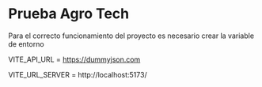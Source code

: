 # Prueba Agro Tech

Para el correcto funcionamiento del proyecto es necesario crear la variable de entorno
 
VITE_API_URL = https://dummyjson.com

VITE_URL_SERVER = http://localhost:5173/
